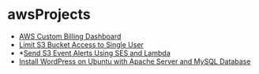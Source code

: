 # awsProjects
* [AWS Custom Billing Dashboard](CustomAWSbillDashboard)
* [Limit S3 Bucket Access to Single User](LimitS3AccessToSingleUser)
* *[Send S3 Event Alerts Using SES and Lambda](S3AlertsSES_Lambda)
* [Install WordPress on Ubuntu with Apache Server and MySQL Database](wordPressUbuntu.md)
